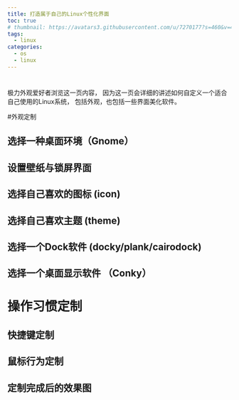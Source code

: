 ```yaml
---
title: 打造属于自己的Linux个性化界面
toc: true
# thumbnail: https://avatars3.githubusercontent.com/u/7270177?s=460&v=4
tags:
  - linux
categories:
  - os
  - linux
---
```


# 
极力外观爱好者浏览这一页内容， 因为这一页会详细的讲述如何自定义一个适合自己使用的Linux系统， 包括外观，也包括一些界面美化软件。

#外观定制
## 选择一种桌面环境（Gnome）

## 设置壁纸与锁屏界面

## 选择自己喜欢的图标 (icon)

## 选择自己喜欢主题 (theme)

## 选择一个Dock软件 (docky/plank/cairodock)

## 选择一个桌面显示软件 （Conky）


# 操作习惯定制

## 快捷键定制

## 鼠标行为定制



## 定制完成后的效果图